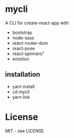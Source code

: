 # mycli

A CLI for create-react-app with
* bootstrap
* node-sass
* react-router-dom
* react-pose
* react-spinners"
* emotion

## installation

* yarn install
* cd mycli
* yarn link

# License

MIT - see LICENSE

